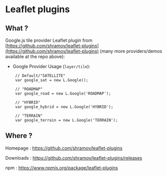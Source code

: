 Leaflet plugins
============

What ?
------

Google.js tile provider Leaflet plugin from [https://github.com/shramov/leaflet-plugins](https://github.com/shramov/leaflet-plugins) (many more providers/demos available at the repo above):

 - Google Provider Usage (`layer/tile`):
 		
 		// Default/"SATELLITE"
 		var google_sat = new L.Google();
 		
 		// "ROADMAP"
 		var google_road = new L.Google('ROADMAP'); 
 		
 		// "HYBRID"
 		var google_hybrid = new L.Google('HYBRID'); 
 		
 		// "TERRAIN"
 		var google_terrain = new L.Google('TERRAIN'); 						
 		

Where ?
------

Homepage : https://github.com/shramov/leaflet-plugins

Downloads : https://github.com/shramov/leaflet-plugins/releases

npm : https://www.npmjs.org/package/leaflet-plugins

